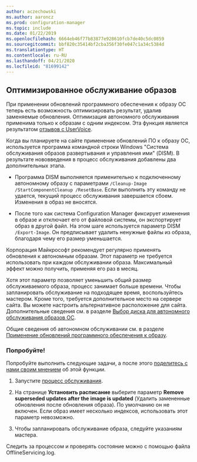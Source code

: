 ```yaml
---
author: aczechowski
ms.author: aaroncz
ms.prod: configuration-manager
ms.topic: include
ms.date: 01/22/2019
ms.openlocfilehash: 6664eb46f77b83877e928610fcb7de40c5dc0859
ms.sourcegitcommit: bbf820c35414bf2cba356f30fe047c1a34c5384d
ms.translationtype: HT
ms.contentlocale: ru-RU
ms.lasthandoff: 04/21/2020
ms.locfileid: "81699142"
---
```

## <a name="optimized-image-servicing"></a><a name="bkmk_resetbase"></a> Оптимизированное обслуживание образов
<!--3555951-->

При применении обновлений программного обеспечения к образу ОС теперь есть возможность оптимизировать результат, удалив заменяемые обновления. Оптимизация автономного обслуживания применима только к образам с одним индексом. Эта функция является результатом [отзывов с UserVoice](https://configurationmanager.uservoice.com/forums/300492-ideas/suggestions/34230259-integrate-resetbase-and-wim-optimization-exportin). 

Когда вы планируете на сайте применение обновлений ПО к образу ОС, используется программа командной строки Windows "Система обслуживания образов развертывания и управления ими" (DISM). В результате нововведения в процесс обслуживания добавлены два дополнительных этапа.  

- Программа DISM выполняется применительно к подключенному автономному образу с параметрами `/Cleanup-Image /StartComponentCleanup /ResetBase`. Если выполнить эту команду не удается, текущий процесс обслуживания завершается сбоем. Изменения в образ не вносятся.  

-  После того как система Configuration Manager фиксирует изменения в образе и отключает его от файловой системы, он экспортирует образ в другой файл. На этом шаге используется параметр DISM `/Export-Image`. Он предписывает удалить ненужные файлы из образа, благодаря чему его размер уменьшается.  

Корпорация Майкрософт рекомендует регулярно применять обновления к автономным образам. Этот параметр не требуется использовать при каждом обслуживании образа. Максимальный эффект можно получить, применяя его раз в месяц. 

Хотя этот параметр позволяет уменьшить общий размер обслуживаемого образа, процесс занимает больше времени. Чтобы запланировать обслуживание на подходящее время, воспользуйтесь мастером. Кроме того, требуется дополнительное место на сервере сайта. Вы можете настроить альтернативное расположение для сайта. Дополнительные сведения см. в разделе [Выбор диска для автономного обслуживания образов ОС](../../../../../osd/get-started/manage-operating-system-images.md#bkmk_servicing-drive). 

Общие сведения об автономном обслуживании см. в разделе [Применение обновлений программного обеспечения к образу](../../../../../osd/get-started/manage-operating-system-images.md#BKMK_OSImagesApplyUpdates). 


### <a name="try-it-out"></a>Попробуйте!

Попробуйте выполнить следующие задачи, а после этого [поделитесь с нами своим мнением](../../../../understand/find-help.md#product-feedback) об этой функции.

1. Запустите [процесс обслуживания](../../../../../osd/get-started/manage-operating-system-images.md#servicing-process).  

2. На странице **Установить расписание** выберите параметр **Remove superseded updates after the image is updated** (Удалить замененные обновления после обновления образа). По умолчанию он не включен. Если образ имеет несколько индексов, использовать этот параметр невозможно.  

3. Чтобы запланировать обслуживание образа, следуйте указаниям мастера.  

Следить за процессом и проверять состояние можно с помощью файла OfflineServicing.log. 

